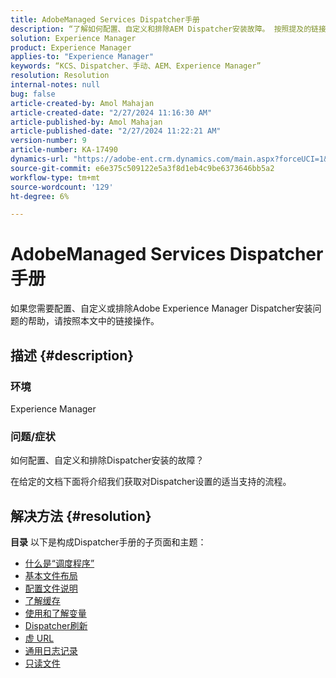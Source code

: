 ```yaml
---
title: AdobeManaged Services Dispatcher手册
description: “了解如何配置、自定义和排除AEM Dispatcher安装故障。 按照提及的链接操作。”
solution: Experience Manager
product: Experience Manager
applies-to: "Experience Manager"
keywords: “KCS、Dispatcher、手动、AEM、Experience Manager”
resolution: Resolution
internal-notes: null
bug: false
article-created-by: Amol Mahajan
article-created-date: "2/27/2024 11:16:30 AM"
article-published-by: Amol Mahajan
article-published-date: "2/27/2024 11:22:21 AM"
version-number: 9
article-number: KA-17490
dynamics-url: "https://adobe-ent.crm.dynamics.com/main.aspx?forceUCI=1&pagetype=entityrecord&etn=knowledgearticle&id=c44ec7a5-61d5-ee11-9079-6045bd006268"
source-git-commit: e6e375c509122e5a3f8d1eb4c9be6373646bb5a2
workflow-type: tm+mt
source-wordcount: '129'
ht-degree: 6%

---
```


# AdobeManaged Services Dispatcher手册


如果您需要配置、自定义或排除Adobe Experience Manager Dispatcher安装问题的帮助，请按照本文中的链接操作。

## 描述 {#description}


### <b>环境</b>

Experience Manager

### <b>问题/症状</b>

如何配置、自定义和排除Dispatcher安装的故障？

在给定的文档下面将介绍我们获取对Dispatcher设置的适当支持的流程。


## 解决方法 {#resolution}

<b>目录</b>
以下是构成Dispatcher手册的子页面和主题：

- [什么是“调度程序”](https://experienceleague.adobe.com/docs/experience-cloud-kcs/kbarticles/KA-17911.html)
- [基本文件布局](https://experienceleague.adobe.com/docs/experience-cloud-kcs/kbarticles/KA-17502.html)
- [配置文件说明](https://experienceleague.adobe.com/docs/experience-cloud-kcs/kbarticles/KA-17477.html)
- [了解缓存](https://experienceleague.adobe.com/docs/experience-cloud-kcs/kbarticles/KA-17912.html)
- [使用和了解变量](https://experienceleague.adobe.com/docs/experience-cloud-kcs/kbarticles/KA-17487.html)
- [Dispatcher刷新](https://experienceleague.adobe.com/docs/experience-cloud-kcs/kbarticles/KA-17493.html)
- [虚 URL](https://experienceleague.adobe.com/docs/experience-cloud-kcs/kbarticles/KA-17463.html)
- [通用日志记录](https://experienceleague.adobe.com/docs/experience-cloud-kcs/kbarticles/KA-17914.html)
- [只读文件](https://experienceleague.adobe.com/docs/experience-cloud-kcs/kbarticles/KA-17483.html)

